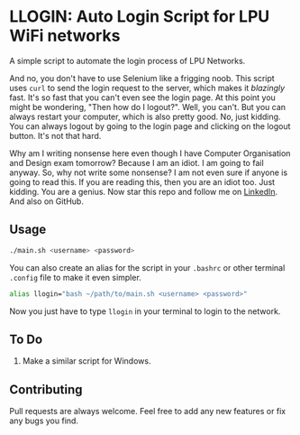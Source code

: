 # LLOGIN: Auto Login Script for LPU WiFi networks

A simple script to automate the login process of LPU Networks.

And no, you don't have to use Selenium like a frigging noob. This script uses `curl` to send the login request to the server, which makes it _blazingly_ fast. It's so fast that you can't even see the login page. At this point you might be wondering, "Then how do I logout?". Well, you can't. But you can always restart your computer, which is also pretty good. No, just kidding. You can always logout by going to the login page and clicking on the logout button. It's not that hard.

Why am I writing nonsense here even though I have Computer Organisation and Design exam tomorrow? Because I am an idiot. I am going to fail anyway. So, why not write some nonsense? I am not even sure if anyone is going to read this. If you are reading this, then you are an idiot too. Just kidding. You are a genius. Now star this repo and follow me on [LinkedIn](#). And also on GitHub.

## Usage
```bash
./main.sh <username> <password>
```

You can also create an alias for the script in your `.bashrc` or other terminal `.config` file to make it even simpler.

```bash
alias llogin="bash ~/path/to/main.sh <username> <password>"
```

Now you just have to type `llogin` in your terminal to login to the network.

## To Do
1. Make a similar script for Windows.

## Contributing
Pull requests are always welcome. Feel free to add any new features or fix any bugs you find.